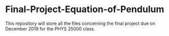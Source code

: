 # Final-Project-Equation-of-Pendulum


This repository will store all the files concerning the final project due on December 2019 for the PHYS 25000 class. 

